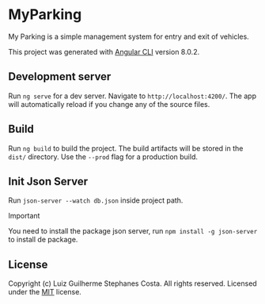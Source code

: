 # MyParking

My Parking is a simple management system for entry and exit of vehicles.

This project was generated with [Angular CLI](https://github.com/angular/angular-cli) version 8.0.2.

## Development server

Run `ng serve` for a dev server. Navigate to `http://localhost:4200/`. The app will automatically reload if you change any of the source files.

## Build

Run `ng build` to build the project. The build artifacts will be stored in the `dist/` directory. Use the `--prod` flag for a production build.

## Init Json Server
Run `json-server --watch db.json` inside project path.

> [!IMPORTANT]
> You need to install the package json server, run `npm install -g json-server` to install de package.

## License
Copyright (c) Luiz Guilherme Stephanes Costa. All rights reserved.
Licensed under the [MIT](LICENSE) license.
